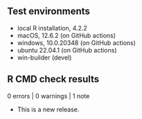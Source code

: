 ## Test environments

* local R installation, 4.2.2
* macOS, 12.6.2 (on GitHub actions)
* windows, 10.0.20348 (on GitHub actions)
* ubuntu 22.04.1 (on GitHub actions)
* win-builder (devel)

## R CMD check results

0 errors | 0 warnings | 1 note

* This is a new release.
